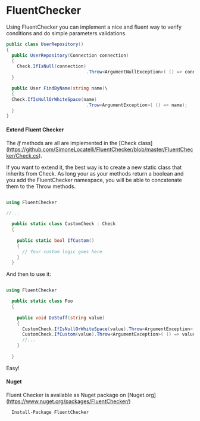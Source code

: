 # FluentChecker

Using FluentChecker you can implement a nice and fluent way to verify conditions and do simple parameters validations. 


```C#
public class UserRepository()
{
  public UserRepository(Connection connection)
  {
    Check.IfIsNull(connection)
                              .Throw<ArgumentNullException>( () => connection)
  }

  public User FindByName(string name)\
  {
  Check.IfIsNullOrWhiteSpace(name)
                              .Trow<ArgumentException>( () => name);
  }
}
```

<h4>Extend Fluent Checker</h4>

The *If* methods are all are implemented in the [Check class] (https://github.com/SimoneLocatelli/FluentChecker/blob/master/FluentChecker/Check.cs).

If you want to extend it, the best way is to create a new static class that inherits from Check.
As long your as your methods return a boolean and you add the FluentChecker namespace, you will be able to concatenate them to the Throw methods.

```C#

using FluentChecker

//...

  public static class CustomCheck : Check
  {
  
    public static bool IfCustom()
    {
      // Your custom logic goes here
    }
  }
```

And then to use it:

```C#

using FluentChecker

  public static class Foo
  {
  
    public void DoStuff(string value)
    {
      CustomCheck.IfIsNullOrWhiteSpace(value).Throw<ArgumentException>( () => value ); 
      CustomCheck.IfCustom(value).Throw<ArgumentException>( () => value );
      //...
    }
  
  }


```

Easy!

<h4>Nuget</h4>

Fluent Checker is available as Nuget package on [Nuget.org] (https://www.nuget.org/packages/FluentChecker/)

```
  Install-Package FluentChecker
```
